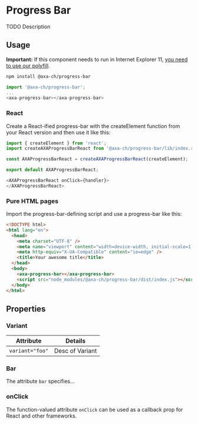 # Progress Bar

TODO Description

## Usage

**Important:** If this component needs to run in Internet Explorer 11, [you need to use our polyfill](https://github.com/axa-ch/patterns-library/tree/develop/src/components/05-utils/polyfill).

```bash
npm install @axa-ch/progress-bar
```

```js
import '@axa-ch/progress-bar';
...
<axa-progress-bar></axa-progress-bar>
```

### React

Create a React-ified progress-bar with the createElement function from your React version and then use it like this:

```js
import { createElement } from 'react';
import createAXAProgressBarReact from '@axa-ch/progress-bar/lib/index.react';

const AXAProgressBarReact = createAXAProgressBarReact(createElement);

export default AXAProgressBarReact;
```

```js
<AXAProgressBarReact onClick={handler}>
</AXAProgressBarReact>
```

### Pure HTML pages

Import the progress-bar-defining script and use a progress-bar like this:

```html
<!DOCTYPE html>
<html lang="en">
  <head>
    <meta charset="UTF-8" />
    <meta name="viewport" content="width=device-width, initial-scale=1.0" />
    <meta http-equiv="X-UA-Compatible" content="ie=edge" />
    <title>Your awesome title</title>
  </head>
  <body>
    <axa-progress-bar></axa-progress-bar>
    <script src="node_modules/@axa-ch/progress-bar/dist/index.js"></script>
  </body>
</html>
```

## Properties

### Variant

| Attribute             | Details                 |
| --------------------- | ----------------------- |
| `variant="foo"`       | Desc of Variant         |

### Bar

The attribute `bar` specifies...

### onClick

The function-valued attribute `onClick` can be used as a callback prop for React and other frameworks.
